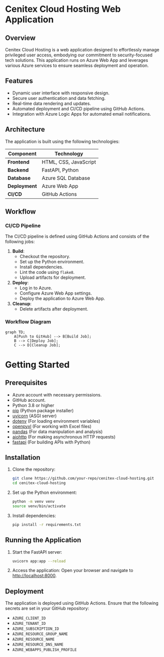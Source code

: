 # Cenitex Cloud Hosting Web Application

## Overview

Cenitex Cloud Hosting is a web application designed to effortlessly manage privileged user access, embodying our commitment to security-focused tech solutions. This application runs on Azure Web App and leverages various Azure services to ensure seamless deployment and operation.

## Features

- Dynamic user interface with responsive design.
- Secure user authentication and data fetching.
- Real-time data rendering and updates.
- Automated deployment and CI/CD pipeline using GitHub Actions.
- Integration with Azure Logic Apps for automated email notifications.

## Architecture

The application is built using the following technologies:

| Component  | Technology          |
|------------|---------------------|
| **Frontend** | HTML, CSS, JavaScript |
| **Backend**  | FastAPI, Python    |
| **Database** | Azure SQL Database |
| **Deployment** | Azure Web App    |
| **CI/CD**    | GitHub Actions     |

## Workflow

### CI/CD Pipeline

The CI/CD pipeline is defined using GitHub Actions and consists of the following jobs:

1. **Build**:
    - Checkout the repository.
    - Set up the Python environment.
    - Install dependencies.
    - Lint the code using `flake8`.
    - Upload artifacts for deployment.
2. **Deploy**:
    - Log in to Azure.
    - Configure Azure Web App settings.
    - Deploy the application to Azure Web App.
3. **Cleanup**:
    - Delete artifacts after deployment.

### Workflow Diagram

```mermaid
graph TD;
    A[Push to GitHub] --> B[Build Job];
    B --> C[Deploy Job];
    C --> D[Cleanup Job];

```
# Getting Started

## Prerequisites
- Azure account with necessary permissions.
- GitHub account.
- Python 3.8 or higher
- [pip](https://pip.pypa.io/en/stable/installing/) (Python package installer)
- [uvicorn](https://www.uvicorn.org/) (ASGI server)
- [dotenv](https://pypi.org/project/python-dotenv/) (For loading environment variables)
- [openpyxl](https://pypi.org/project/openpyxl/) (For working with Excel files)
- [pandas](https://pandas.pydata.org/) (For data manipulation and analysis)
- [aiohttp](https://docs.aiohttp.org/en/stable/) (For making asynchronous HTTP requests)
- [fastapi](https://fastapi.tiangolo.com/) (For building APIs with Python)

## Installation

1. Clone the repository:
    ```bash
    git clone https://github.com/your-repo/cenitex-cloud-hosting.git
    cd cenitex-cloud-hosting
    ```

2. Set up the Python environment:
    ```bash
    python -m venv venv
    source venv/bin/activate
    ```

3. Install dependencies:
    ```bash
    pip install -r requirements.txt
    ```

## Running the Application

1. Start the FastAPI server:
    ```bash
    uvicorn app:app --reload
    ```

2. Access the application:
    Open your browser and navigate to [http://localhost:8000](http://localhost:8000).

## Deployment

The application is deployed using GitHub Actions. Ensure that the following secrets are set in your GitHub repository:

- `AZURE_CLIENT_ID`
- `AZURE_TENANT_ID`
- `AZURE_SUBSCRIPTION_ID`
- `AZURE_RESOURCE_GROUP_NAME`
- `AZURE_RESOURCE_NAME`
- `AZURE_RESOURCE_DNS_NAME`
- `AZURE_WEBAPPS_PUBLISH_PROFILE`

